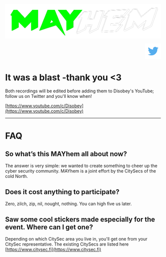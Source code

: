 

![MAYhem](pics/Green-bg-removed.png)

<div style="width:100%; text-align: right">
<a href="https://twitter.com/citysecs/"><img src="pics/twitter.png" height="50"/></a>
</div>

# It was a blast -thank you <3 

Both recordings will be edited before adding them to Disobey's YouTube; follow us on Twitter and you'll know when!

[https://www.youtube.com/c/Disobey](https://www.youtube.com/c/Disobey)

----------------------------------------------------------------------------



# FAQ


## So what’s this MAYhem all about now?
The answer is very simple: we wanted to create something to cheer up the cyber security
community. MAYhem is a joint effort by the CitySecs of the cold North.

## Does it cost anything to participate?
Zero, zilch, zip, nil, nought, nothing. You can high five us later.


## Saw some cool stickers made especially for the event. Where can I get one?

Depending on which CitySec area you live in, you'll get one from your CitySec representative. The existing CitySecs are listed here [https://www.citysec.fi](https://www.citysec.fi)
